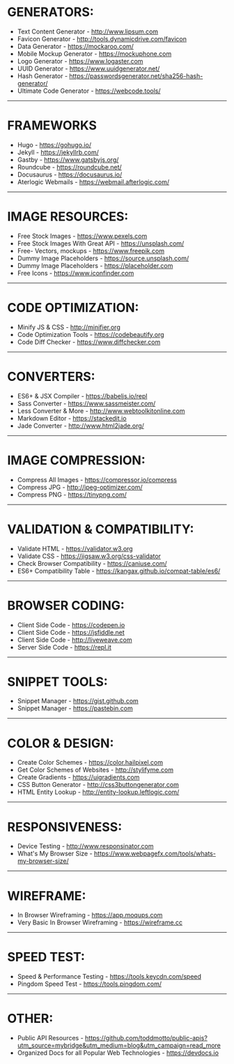 # GENERATORS:
* Text Content Generator - http://www.lipsum.com
* Favicon Generator - http://tools.dynamicdrive.com/favicon
* Data Generator - https://mockaroo.com/
* Mobile Mockup Generator - https://mockuphone.com
* Logo Generator - https://www.logaster.com
* UUID Generator - https://www.uuidgenerator.net/
* Hash Generator - https://passwordsgenerator.net/sha256-hash-generator/
* Ultimate Code Generator - https://webcode.tools/
___
# FRAMEWORKS
* Hugo - https://gohugo.io/
* Jekyll - https://jekyllrb.com/
* Gastby - https://www.gatsbyjs.org/
* Roundcube - https://roundcube.net/
* Docusaurus - https://docusaurus.io/
* Aterlogic Webmails - https://webmail.afterlogic.com/
___
# IMAGE RESOURCES:
* Free Stock Images - https://www.pexels.com
* Free Stock Images With Great API - https://unsplash.com/
* Free- Vectors, mockups - https://www.freepik.com
* Dummy Image Placeholders - https://source.unsplash.com/
* Dummy Image Placeholders - https://placeholder.com
* Free Icons - https://www.iconfinder.com
___
# CODE OPTIMIZATION:
* Minify JS & CSS - http://minifier.org
* Code Optimization Tools - https://codebeautify.org
* Code Diff Checker - https://www.diffchecker.com
___
# CONVERTERS:
* ES6+ & JSX Compiler - https://babeljs.io/repl
* Sass Converter - https://www.sassmeister.com/
* Less Converter & More - http://www.webtoolkitonline.com
* Markdown Editor - https://stackedit.io
* Jade Converter - http://www.html2jade.org/
___
# IMAGE COMPRESSION:
* Compress All Images - https://compressor.io/compress
* Compress JPG - http://jpeg-optimizer.com/
* Compress PNG - https://tinypng.com/
___
# VALIDATION & COMPATIBILITY:
* Validate HTML - https://validator.w3.org
* Validate CSS - https://jigsaw.w3.org/css-validator
* Check Browser Compatibility - https://caniuse.com/
* ES6+ Compatibility Table - https://kangax.github.io/compat-table/es6/
___
# BROWSER CODING:
* Client Side Code - https://codepen.io
* Client Side Code - https://jsfiddle.net
* Client Side Code - http://liveweave.com
* Server Side Code - https://repl.it
___
# SNIPPET TOOLS:
* Snippet Manager - https://gist.github.com
* Snippet Manager - https://pastebin.com
___
# COLOR & DESIGN:
* Create Color Schemes - https://color.hailpixel.com
* Get Color Schemes of Websites - http://stylifyme.com
* Create Gradients - https://uigradients.com
* CSS Button Generator - http://css3buttongenerator.com
* HTML Entity Lookup - http://entity-lookup.leftlogic.com/
___
# RESPONSIVENESS:
* Device Testing - http://www.responsinator.com
* What's My Browser Size - https://www.webpagefx.com/tools/whats-my-browser-size/
___
# WIREFRAME:
* In Browser Wireframing - https://app.moqups.com
* Very Basic In Browser Wireframing - https://wireframe.cc
___
# SPEED TEST:
* Speed & Performance Testing - https://tools.keycdn.com/speed
* Pingdom Speed Test - https://tools.pingdom.com/
___
# OTHER:
* Public API Resources - https://github.com/toddmotto/public-apis?utm_source=mybridge&utm_medium=blog&utm_campaign=read_more
* Organized Docs for all Popular Web Technologies - https://devdocs.io
